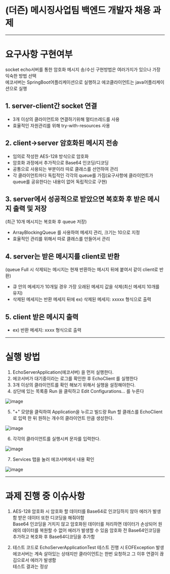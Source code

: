 # (더즌) 메시징사업팀 백엔드 개발자 채용 과제

---

# 요구사항 구현여부

socket echo서버를 통한 암호화 메시지 송/수신 구현방법은 여러가지가 있으나 가장 익숙한 방법 선택  
에코서버는 SpringBoot어플리케이션으로 실행하고 에코클라이언트는 java어플리케이션으로 실행

## 1. server-client간 socket 연결
- 3개 이상의 클라이언트와 연결하기위해 멀티쓰레드를 사용
- 효율적인 자원관리를 위해 try-with-resources 사용

## 2. client->server 암호화된 메시지 전송
- 임의로 작성한 AES-128 방식으로 암호화
- 암호화 과정에서 추가적으로 Base64 인코딩/디코딩
- 공통으로 사용되는 부분이라 따로 클래스를 선언하여 관리
- 각 클라이언트마다 독립적인 각각의 queue를 가짐(요구사항에 클라이언트가 queue를 공유한다는 내용이 없어 독립적으로 구현)
   
## 3. server에서 성공적으로 받았으면 복호화 후 받은 메시지 출력 및 저장
(최근 10개 메시지는 복호화 후 queue 저장)
- ArrayBlockingQueue 를 사용하여 메세지 관리, 크기는 10으로 지정
- 효율적인 관리를 위해서 따로 클래스를 만들어서 관리

## 4. server는 받은 메시지를 client로 반환
(queue Full 시 삭제되는 메시지는 현재 반환하는 메시지 뒤에 붙여서 같이 client로 반환)
- 큐 안의 메세지가 10개일 경우 가장 오래된 메세지 값을 삭제(최신 메세지 10개를 유지)
- 삭제된 메세지는 반환 메세지 뒤에 ex) 삭제된 메세지: xxxxx 형식으로 출력

## 5. client 받은 메시지 출력
- ex) 반환 메세지: xxxx  형식으로 출력


---
# 실행 방법

1. EchoServerApplication(에코서버) 을 먼저 실행한다.
2. 에코서버가 대기중이라는 로그를 확인한 후 EchoClient 를 실행한다
3. 3개 이상의 클라이언트를 확인 해보기 위해서 실행을 설정해야한다.
4. 상단에 있는 목록중 Run 을 클릭하고 Edit Configurations... 를 누른다

  ![image](https://github.com/gettekim/echo/assets/51043714/12c8fd3c-1da9-41df-abb8-2de904dfa30c)

5. "+" 모양을 클릭하여 Application을 누르고 빌드랑 Run 할 클래스를 EchoClient 로 입력 한 뒤 원하는 개수의 클라이언트 만큼 생성한다.

![image](https://github.com/gettekim/echo/assets/51043714/b1aeee12-aed7-41fd-a34f-0eccbba43369)

6. 각각의 클라이언트를 실행시켜 문자를 입력한다.

![image](https://github.com/gettekim/echo/assets/51043714/f823b5fe-c3c8-45a5-aaec-66d207d94781)

7. Services 탭을 눌러 에코서버에서 내용 확인

![image](https://github.com/gettekim/echo/assets/51043714/5d17a620-7723-4172-bee2-57c6109bc09b)


---

# 과제 진행 중 이슈사항

1. AES-128 암호화 시 암호화 할 데이터를 Base64로 인코딩하지 않아 에러가 발생함 받은 데이터 또한 디코딩을 해줘야함  
Base64 인코딩을 거치지 않고 암호화된 데이터를 처리하면 데이터가 손상되어 원래의 데이터를 복원할 수 없어 에러가 발생할 수 있음
암호화 전 Base64인코딩을 추가하고 복호화 후 Base64디코딩을 추가함

2. 테스트 코드로 EchoServerApplicationTest 테스트 진행 시 EOFException 발생
에코서버는 계속 살아있는 상태지만 클라이언트는 한번 요청하고 그 이후 연결이 끊김으로서 에러가 발생함  
테스트 결과는 정상


     

